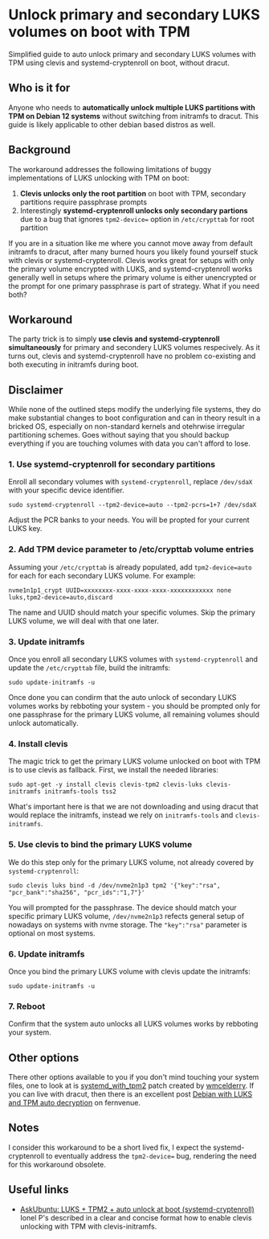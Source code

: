 # Unlock primary and secondary LUKS volumes on boot with TPM

Simplified guide to auto unlock primary and secondary LUKS volumes with TPM using clevis and systemd-cryptenroll on boot, without dracut.

## Who is it for

Anyone who needs to **automatically unlock multiple LUKS partitions with TPM on Debian 12 systems** without switching from initramfs to dracut. This guide is likely applicable to other debian based distros as well.

## Background

The workaround addresses the following limitations of buggy implementations of LUKS unlocking with TPM on boot:

1. **Clevis unlocks only the root partition** on boot with TPM, secondary partitions require passphrase prompts
2. Interestingly **systemd-cryptenroll unlocks only secondary partions** due to a bug that ignores `tpm2-device=` option in `/etc/crypttab` for root partition

If you are in a situation like me where you cannot move away from default initramfs to dracut, after many burned hours you likely found yourself stuck with clevis or systemd-cryptenroll. Clevis works great for setups with only the primary volume encrypted with LUKS, and systemd-cryptenroll works generally well in setups where the primary volume is either unencrypted or the prompt for one primary passphrase is part of strategy. What if you need both?

## Workaround

The party trick is to simply **use clevis and systemd-cryptenroll simultaneously** for primary and secondery LUKS volumes respecively. As it turns out, clevis and systemd-cryptenroll have no problem co-existing and both executing in initramfs during boot.

## Disclaimer

While none of the outlined steps modify the underlying file systems, they do make substantial changes to boot configuration and can in theory result in a bricked OS, especially on non-standard kernels and otehrwise irregular partitioning schemes. Goes without saying that you should backup everything if you are touching volumes with data you can't afford to lose. 

### 1. Use systemd-cryptenroll for secondary partitions

Enroll all secondary volumes with `systemd-cryptenroll`, replace `/dev/sdaX` with your specific device identifier.

```
sudo systemd-cryptenroll --tpm2-device=auto --tpm2-pcrs=1+7 /dev/sdaX
```

Adjust the PCR banks to your needs. You will be propted for your current LUKS key.

### 2. Add TPM device parameter to /etc/crypttab volume entries

Assuming your `/etc/crypttab` is already populated, add `tpm2-device=auto` for each for each secondary LUKS volume. For example:

```
nvme1n1p1_crypt UUID=xxxxxxxx-xxxx-xxxx-xxxx-xxxxxxxxxxxx none luks,tpm2-device=auto,discard
```

The name and UUID should match your specific volumes. Skip the primary LUKS volume, we will deal with that one later.

### 3. Update initramfs

Once you enroll all secondary LUKS volumes with `systemd-cryptenroll` and update the `/etc/crypttab` file, build the initramfs:

```
sudo update-initramfs -u
```

Once done you can condirm that the auto unlock of secondary LUKS volumes works by rebboting your system - you should be prompted only for one passphrase for the primary LUKS volume, all remaining volumes should unlock automatically.

### 4. Install clevis

The magic trick to get the primary LUKS volume unlocked on boot with TPM is to use clevis as fallback. First, we install the needed libraries:

```
sudo apt-get -y install clevis clevis-tpm2 clevis-luks clevis-initramfs initramfs-tools tss2
```

What's important here is that we are not downloading and using dracut that would replace the initramfs, instead we rely on `initramfs-tools` and `clevis-initramfs`. 

### 5. Use clevis to bind the primary LUKS volume

We do this step only for the primary LUKS volume, not already covered by `systemd-cryptenroll`:

```
sudo clevis luks bind -d /dev/nvme2n1p3 tpm2 '{"key":"rsa", "pcr_bank":"sha256", "pcr_ids":"1,7"}'
```

You will prompted for the passphrase. The device should match your specific primary LUKS volume, `/dev/nvme2n1p3` refects general setup of nowadays on systems with nvme storage. The `"key":"rsa"` parameter is optional on most systems.

### 6. Update initramfs

Once you bind the primary LUKS volume with clevis update the initramfs:

```
sudo update-initramfs -u
```

### 7. Reboot

Confirm that the system auto unlocks all LUKS volumes works by rebboting your system.

## Other options

There other options available to you if you don't mind touching your system files, one to look at is [systemd_with_tpm2](https://github.com/wmcelderry/systemd_with_tpm2) patch created by [wmcelderry](https://github.com/wmcelderry). If you can live with dracut, then there is an excellent post [Debian with LUKS and TPM auto decryption](https://blog.fernvenue.com/archives/debian-with-luks-and-tpm-auto-decryption/) on fernvenue.

## Notes

I consider this workaround to be a short lived fix, I expect the systemd-cryptenroll to eventually address the `tpm2-device=` bug, rendering the need for this workaround obsolete.

## Useful links

 - [AskUbuntu: LUKS + TPM2 + auto unlock at boot (systemd-cryptenroll)](https://askubuntu.com/a/1475182) Ionel P's described in a clear and concise format how to enable clevis unlocking with TPM with clevis-initramfs.




